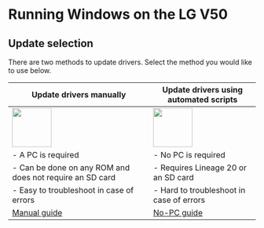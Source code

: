# Running Windows on the LG V50

## Update selection
There are two methods to update drivers. Select the method you would like to use below.

| **Update drivers manually** | **Update drivers using automated scripts** 
|------------------------------------------------------------------------------------------------------------------------|-------------------------------------------------------------------------------------------------------------------
| <a href="update.md"><img src="https://github.com/n00b69/woa-flashlmdd/blob/main/guide/zmanual.png" width="80"></a> | <a href="nopcupdate.md"><img src="https://github.com/n00b69/woa-flashlmdd/blob/main/guide/znopc.png" width="80"></a>
| - A PC is required | - No PC is required
| - Can be done on any ROM and does not require an SD card | - Requires Lineage 20 or an SD card
| - Easy to troubleshoot in case of errors | - Hard to troubleshoot in case of errors
| [Manual guide](update.md) | [No-PC guide](nopcupdate.md)












